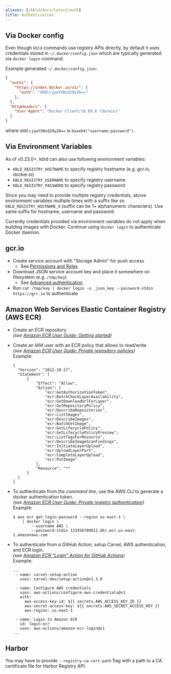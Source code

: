 ```yaml
---
aliases: [/kbld/docs/latest/auth]
title: Authentication
---
```


## Via Docker config

Even though `kbld` commands use registry APIs directly, by default it uses credentials stored in `~/.docker/config.json` which are typically generated via `docker login` command.

Example generated `~/.docker/config.json`:

```json
{
  "auths": {
    "https://index.docker.io/v1/": {
      "auth": "dXNlcjpwYXNzd29yZA=="
    },
  },
  "HttpHeaders": {
    "User-Agent": "Docker-Client/18.09.6 (darwin)"
  }
}
```

where `dXNlcjpwYXNzd29yZA==` is `base64("username:password")`.

## Via Environment Variables

As of v0.23.0+, kbld can also use following environment variables:

- `KBLD_REGISTRY_HOSTNAME` to specify registry hostname (e.g. gcr.io, docker.io)
- `KBLD_REGISTRY_USERNAME` to specify registry username
- `KBLD_REGISTRY_PASSWORD` to specify registry password

Since you may need to provide multiple registry credentials, above environment variables multiple times with a suffix like so `KBLD_REGISTRY_HOSTNAME_0` (suffix can be 1+ alphanumeric characters). Use same suffix for hostname, username and password.

Currently credentials provided via environment variables do not apply when building images with Docker. Continue using `docker login` to authenticate Docker daemon.

## gcr.io

- Create service account with "Storage Admin" for push access
  - See [Permissions and Roles](https://cloud.google.com/container-registry/docs/access-control#permissions_and_roles)
- Download JSON service account key and place it somewhere on filesystem (e.g. `/tmp/key`)
  - See [Advanced authentication](https://cloud.google.com/container-registry/docs/advanced-authentication#json_key_file)
- Run `cat /tmp/key | docker login -u _json_key --password-stdin https://gcr.io` to authenticate

## Amazon Web Services Elastic Container Registry (AWS ECR)

- Create an ECR repository \
  _(see [Amazon ECR User Guide: Getting started](https://docs.aws.amazon.com/AmazonECR/latest/userguide/getting-started-console.html))_
- Create an IAM user with an ECR policy that allows to read/write \
  _(see [Amazon ECR User Guide: Private repository policies](https://docs.aws.amazon.com/AmazonECR/latest/userguide/repository-policies.html))_ \
  Example:
  ```
  {
    "Version": "2012-10-17",
    "Statement": [
        {
            "Effect": "Allow",
            "Action": [
                "ecr:GetAuthorizationToken",
                "ecr:BatchCheckLayerAvailability",
                "ecr:GetDownloadUrlForLayer",
                "ecr:GetRepositoryPolicy",
                "ecr:DescribeRepositories",
                "ecr:ListImages",
                "ecr:DescribeImages",
                "ecr:BatchGetImage",
                "ecr:GetLifecyclePolicy",
                "ecr:GetLifecyclePolicyPreview",
                "ecr:ListTagsForResource",
                "ecr:DescribeImageScanFindings",
                "ecr:InitiateLayerUpload",
                "ecr:UploadLayerPart",
                "ecr:CompleteLayerUpload",
                "ecr:PutImage"
            ],
            "Resource": "*"
        }
    ]
  }
  ```

- To authenticate from _the command line_, use the AWS CLI to generate a docker authentication token. \
  _(see [Amazon ECR User Guide: Private registry authentication](https://docs.aws.amazon.com/AmazonECR/latest/userguide/registry_auth.html))_ \
  Example:
  ```
  $ aws ecr get-login-password --region us-east-1 \
      | docker login \
          --username AWS \
          --password-stdin 123456789012.dkr.ecr.us-east-1.amazonaws.com
  ```
- To authenticate from _a GitHub Action_, setup Carvel, AWS authentication, and ECR login. \
  _(see [Amazon ECR "Login" Action for GitHub Actions](https://github.com/aws-actions/amazon-ecr-login))_ \
   Example:

   ```
   ...
    - name: carvel-setup-action
      uses: carvel-dev/setup-action@v1.3.0

    - name: Configure AWS credentials
      uses: aws-actions/configure-aws-credentials@v1
      with:
        aws-access-key-id: ${{ secrets.AWS_ACCESS_KEY_ID }}
        aws-secret-access-key: ${{ secrets.AWS_SECRET_ACCESS_KEY }}
        aws-region: us-east-1

    - name: Login to Amazon ECR
      id: login-ecr
      uses: aws-actions/amazon-ecr-login@v1
   ...
   ```



## Harbor

You may have to provide `--registry-ca-cert-path` flag with a path to a CA certificate file for Harbor Registry API.
